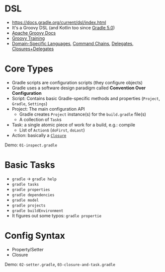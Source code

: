 # DSL
- https://docs.gradle.org/current/dsl/index.html
- It's a Groovy DSL (and Kotlin too since [Gradle 5.0](https://gradle.org/whats-new/gradle-5/))
- [Apache Groovy Docs](http://www.groovy-lang.org/single-page-documentation.html)
- [Groovy Training](https://github.com/jonatan-ivanov/groovy-training)
- [Domain-Specific Languages](http://docs.groovy-lang.org/docs/latest/html/documentation/core-domain-specific-languages.html), [Command Chains](http://docs.groovy-lang.org/docs/latest/html/documentation/core-domain-specific-languages.html#_command_chains), [Delegates](http://docs.groovy-lang.org/docs/latest/html/documentation/core-domain-specific-languages.html#section-delegatesto), [Closures+Delegates](https://github.com/jonatan-ivanov/groovy-training#closuresfunction-literalsanonymous-function)

# Core Types
- Gradle scripts are configuration scripts (they configure objects)
- Gradle uses a software design paradigm called **Convention Over Configuration**
- Script: Contains basic Gradle-specific methods and properties (`Project`, `Gradle`, `Settings`)
- Project: The main configuration API
  - Gradle creates `Project` instance(s) for the `build.gradle` file(s)
  - A collection of `Task`s
- Task: a single atomic piece of work for a build, e.g.: compile
  - List of `Action`s (`doFirst`, `doLast`)
- Action: basically a [`Closure`](http://groovy-lang.org/closures.html)

Demo: `01-inspect.gradle`

# Basic Tasks
- `gradle` -> `gradle help`
- `gradle tasks`
- `gradle properties`
- `gradle dependencies`
- `gradle model`
- `gradle projects`
- `gradle buildEnvironment`
- It figures out some typos: `gradle propertie`

# Config Syntax
- Property/Setter
- Closure

Demo: `02-setter.gradle`, `03-closure-and-task.gradle`
